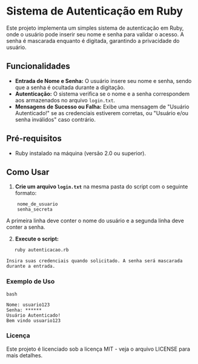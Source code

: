 # Sistema de Autenticação em Ruby

Este projeto implementa um simples sistema de autenticação em Ruby, onde o usuário pode inserir seu nome e senha para validar o acesso. A senha é mascarada enquanto é digitada, garantindo a privacidade do usuário.

## Funcionalidades

- **Entrada de Nome e Senha:** O usuário insere seu nome e senha, sendo que a senha é ocultada durante a digitação.
- **Autenticação:** O sistema verifica se o nome e a senha correspondem aos armazenados no arquivo `login.txt`.
- **Mensagens de Sucesso ou Falha:** Exibe uma mensagem de "Usuário Autenticado!" se as credenciais estiverem corretas, ou "Usuário e/ou senha inválidos" caso contrário.

## Pré-requisitos

- Ruby instalado na máquina (versão 2.0 ou superior).

## Como Usar

1. **Crie um arquivo `login.txt`** na mesma pasta do script com o seguinte formato:

```
    nome_de_usuario
    senha_secreta
```
   A primeira linha deve conter o nome do usuário e a segunda linha deve conter a senha.

2. **Execute o script:**
```bash
   ruby autenticacao.rb
```
    Insira suas credenciais quando solicitado. A senha será mascarada durante a entrada.

### Exemplo de Uso

```
bash

Nome: usuario123
Senha: ******
Usuário Autenticado!
Bem vindo usuario123
```

### Licença

Este projeto é licenciado sob a licença MIT - veja o arquivo LICENSE para mais detalhes.
